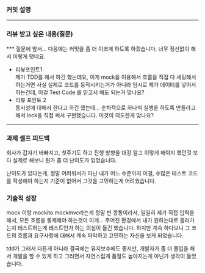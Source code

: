 ### **커밋 설명**
<!-- 
좋은 피드백을 받기 위해 가장 중요한 것은 커밋입니다.
코드를 작성할 때 커밋을 작업 단위로 잘 쪼개주세요!

예시)
동시성 처리 : c83845
동시성 테스트 코드 : d93ji3
-->

---
### **리뷰 받고 싶은 내용(질문)**
*** 질문에 앞서... 다음에는 커밋을 좀 더 이쁘게 하도록 하겠습니다. 너무 정신없이 해서 이렇게 됏네요.
- 리뷰포인트1 <br/>
  제가 TDD를 해서 하긴 했는데요, 이게 mock을 이용해서 흐름을 직접 다 세팅해서 하는거면
  사실 실제로 코드를 동작시키는거가 아니라 임시로 제가 데이터를 넣어서 하는건데,
  이걸 Test Code 를 믿고서 해도 되는거 맞나요?
- 리뷰 포인트 2<br/>
  동시성에 대해서 한다고 하긴 했는데...
  순차적으로 하나씩 실행을 하도록 만들라고 해서 lock을 직접 써서 구현했습니다.
  이것이 의도한게 맞나요?
<!-- - 코드 리뷰에서 피드백 받고 싶은 포인트가 있다면 추가로 작성해주세요
  
  좋은 예:
  - 커밋 : 동시성 테스트 코드 d93ji3 
  - 내용 `ErrorMessage` 컴포넌트의 상태 업데이트 로직이 적절한지 검토 부탁드립니다.
  
  - 커밋 : 동시성 처리 c83845 / 혹은 파일명
  - 내용 : 추가한 유닛 테스트(`LoginError.test.js`)의 테스트 케이스가 충분한지 확인 부탁드립니다.

  나쁜 예:
  - 개선사항을 알려주세요.
  - 코드 전반적으로 봐주세요.
  - 뭘 질문할지 모르겠어요. -->
---

### **과제 셀프 피드백**
<!-- 예시
- 과제에서 모호하거나 애매했던 부분
- 과제에서 좋았던 부분
-->
회사가 갑자기 바빠지고, 첫주기도 하고 진행 방향을 대강 알고 이렇게 해야지 했던것 보다 
실제로 해보니 뭔가 좀 더 난이도가 있었습니다.

난이도가 있다는게, 정말 어려워서가 아닌 내가 어느 수준까지 이걸, 수많은 테스트 코드를 작성해야 하는지 기준이 없어서 그것을 고민하는게 어려웠습니다.

### 기술적 성장
<!-- 예시
- 새로 학습한 개념
- 기존 지식의 재발견/심화
- 구현 과정에서의 기술적 도전과 해결
-->
mock 이랑 mockito mockmvc라는게 정말 빈 깡통이라서, 
일일히 제가 직접 입력을 해서, 모든 흐름을 통제해야 하는것이 이게...
주어진 환경에서 내가 원하는대로 흘러가는지 테스트하는게 테스트인가 하는 의심이 들긴 했습니다.
하지만 계속 하다보니 그 코드의 흐름과 요구사항에 대해서 계속 파악하고 고민하는 자신을 보게 되었습니다.

tdd가 그래서 다른게 아니라 결국에는 유지보수에도 좋지만, 개발자가 좀 더 몰입을 해서 개발을 할 수 있게 하고 그러면서
자연스럽게 품질도 높아지는게 아닌가 생각이 들었습니다.
